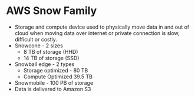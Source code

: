 # AWS Snow Family

- Storage and compute device used to physically move data in and out of cloud when moving data over internet or private connection is slow, difficult or costly.
- Snowcone - 2 sizes
	- 8 TB of storage (HHD)
	- 14 TB of storage (SSD)
- Snowball edge - 2 types
	- Storage optimized - 80 TB
	- Compute Optimized 39.5 TB
- Snowmobile - 100 PB of storage
- Data is delivered to Amazon S3